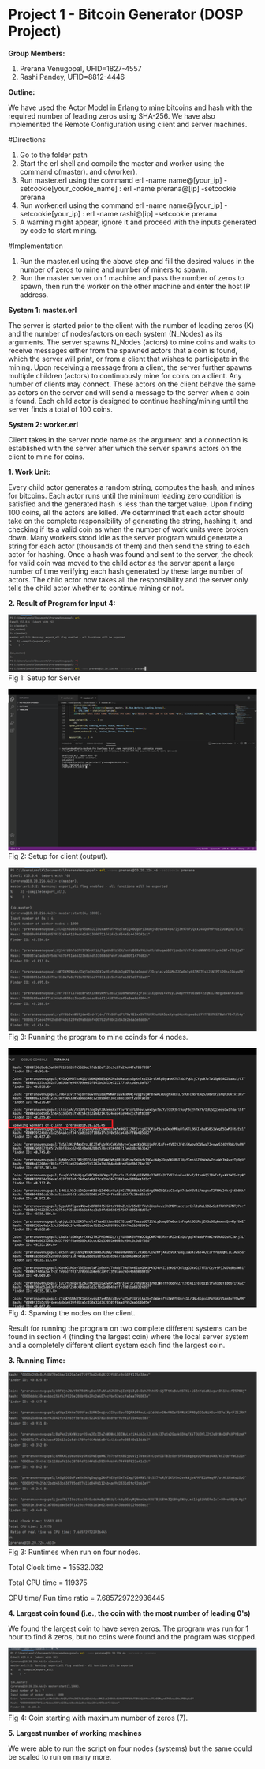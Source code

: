 # Project 1 - Bitcoin Generator (DOSP Project)

**Group Members:**
  1. Prerana Venugopal, UFID=1827-4557
  2. Rashi Pandey, UFID=8812-4446

**Outline:**
  
 We have used the Actor Model in Erlang to mine bitcoins and hash with the required number of leading zeros using SHA-256. We have also implemented the Remote Configuration using client and server machines.

#Directions

1.	Go to the folder path
2.	Start the erl shell and compile the master and worker using the command c(master). and c(worker).
3.	Run master.erl using the command erl -name name@[your_ip] -setcookie[your_cookie_name] : erl -name prerana@[ip] -setcookie prerana
4.	Run worker.erl using the command erl -name name@[your_ip] -setcookie[your_ip] : erl -name rashi@[ip] -setcookie prerana
5.	A warning might appear, ignore it and proceed with the inputs generated by code to start mining.

#Implementation

1.	Run the master.erl using the above step and fill the desired values in the number of zeros to mine and number of miners to spawn.
2.	Run the master server on 1 machine and pass the number of zeros to spawn, then run the worker on the other machine and enter the host IP address.

 
**System 1: master.erl**
  
  The server is started prior to the client with the number of leading zeros (K) and the number of nodes/actors on each system (N_Nodes) as its arguments.
The server spawns N_Nodes (actors) to mine coins and waits to receive messages either from the spawned actors that a coin is found, which the server will print, or from a client that wishes to participate in the mining.
Upon receiving a message from a client, the server further spawns multiple children (actors) to continuously mine for coins on a client. Any number of clients may connect. These actors on the client behave the same as actors on the server and will send a message to the server when a coin is found.
Each child actor is designed to continue hashing/mining until the server finds a total of 100 coins.

**System 2: worker.erl**
  
  Client takes in the server node name as the argument and a connection is established with the server after which the server spawns actors on the client to mine for coins.

**1. Work Unit:**
  
  Every child actor generates a random string, computes the hash, and mines for bitcoins. Each actor runs until the minimum leading zero condition is satisfied and the generated hash is less than the target value. Upon finding 100 coins, all the actors are killed. We determined that each actor should take on the complete responsibility of generating the string, hashing it, and checking if its a valid coin as when the number of work units were broken down. Many workers stood idle as the server program would generate a string for each actor (thousands of them) and then send the string to each actor for hashing. Once a hash was found and sent to the server, the check for valid coin was moved to the child actor as the server spent a large number of time verifying each hash generated by these large number of actors. The child actor now takes all the responsibility and the server only tells the child actor whether to continue mining or not.

**2. Result of Program for Input 4:**

![image](https://github.com/vprerana/BitcoinGenerator/blob/7151affd9d1af98c0bbb6558ff06ec91022cf199/SetupServer.png)
Fig 1: Setup for Server

![image](https://github.com/vprerana/BitcoinGenerator/blob/7151affd9d1af98c0bbb6558ff06ec91022cf199/ClientForFourZeroes.png)
Fig 2: Setup for client (output).

![image](https://github.com/vprerana/BitcoinGenerator/blob/7151affd9d1af98c0bbb6558ff06ec91022cf199/4ZeroesConcurrentRunning.png)
Fig 3: Running the program to mine coinds for 4 nodes.

![image](https://github.com/vprerana/BitcoinGenerator/blob/ccacf0cd455935b2522726eb7232439517b74603/SpawingOnClient.jpg)
Fig 4: Spawing the nodes on the client.

Result for running the program on two complete different systems can be found in section 4 (finding the largest coin) where the local server system and a completely different client system each find the largest coin.


**3. Running Time:**

![image](https://github.com/vprerana/BitcoinGenerator/blob/7151affd9d1af98c0bbb6558ff06ec91022cf199/ClockTime_4Zeroes.png)
Fig 3: Runtimes when run on four nodes.
  
  Total Clock time  = 15532.032
  
  Total CPU time = 119375
  
  CPU time/ Run time ratio =  7.685729722936445
  

**4. Largest coin found (i.e., the coin with the most number of leading 0's)**
  
  We found the largest coin to have seven zeros. The program was run for 1 hour to find 8 zeros, but no coins were found and the program was stopped.

![image](https://github.com/vprerana/BitcoinGenerator/blob/7151affd9d1af98c0bbb6558ff06ec91022cf199/MaxNumberOfZeroes.png)
Fig 4: Coin starting with maximum number of  zeros (7).

**5. Largest number of working machines**
  
  We were able to run the script on four nodes (systems) but the same could be scaled to run on many more.
  
